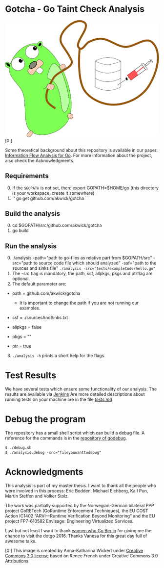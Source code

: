 # Gotcha - **Go T**aint **Ch**eck **A**nalysis

![](./images/gotcha.png)
[0 ]


Some theoretical background about this repository is available in our paper:
[Information Flow Analysis for Go](http://link.springer.com/chapter/10.1007/978-3-319-47166-2_30).
For more information about the project, also check the Acknowledgments.

## Requirements
0. If the `$GOPATH` is not set, then: export GOPATH=$HOME/go (this directory is your workspace, create it somewhere)
1. '' go get github.com/akwick/gotcha ``



## Build the analysis

0. cd $GOPATH/src/github.com/akwick/gotcha
1. go build

## Run the analysis

0. ./analysis -path="path to go-files as relative part from $GOPATH/src" -src="path to source code file which should analyzed" -ssf="path to the sources and sinks file"
`./analysis -src="tests/exampleCode/hello.go"`
1. The -src flag is mandatory, the path, ssf, allpkgs, pkgs and ptrflag are optional.
2. The default parameter are:
  - path = github.com/akwick/gotcha
    - It is important to change the path if you are not running our examples.   

  - ssf = ./sourcesAndSinks.txt
  - allpkgs = false
  - pkgs = ""  
  - ptr = true    
3. `./analysis -h` prints a short help for the flags.  

# Test Results

We have several tests which ensure some functionality of our analysis.
The results are available via [Jenkins](https://envisage.ifi.uio.no:8080/jenkins/view/Vs-dev/job/GoRETech/)
Are more detailed descriptions about running tests on your machine are in the file [*tests.md*](https://github.com/akwick/gotcha/blob/master/tests.md)

# Debug the program

The repository has a small shell script which can build a debug file.
A reference for the commands is in the [repository of godebug](https://github.com/mailgun/godebug).

```
$ ./debug.sh
$ ./analysis.debug -src="fileyouwanttodebug"
```

# Acknowledgments

This analysis is part of my master thesis.
I want to thank all the people who were involved in this process: Eric Bodden, Michael Eichberg, Ka I Pun, Martin Steffen and Volker Stolz.

The work was partially supported by the Norwegian-German bilateral PPP project
GoRETech (GoRuntime Enforcement Techniques), the EU COST Action IC1402
“ARVI—Runtime Verification Beyond Monitoring” and the EU project FP7-610582
Envisage: Engineering Virtualized Services.

Last but not least I want to thank [women who Go Berlin](https://www.meetup.com/de-DE/Women-Who-Go-Berlin/) for giving me the chance to visit the dotgo 2016. Thanks Vanesa for this great day full of awesome talks.

[0 ] This image is created by Anna-Katharina Wickert under [Creative Commons 3.0 license](https://creativecommons.org/licenses/by/3.0/) based on Renee French under Creative Commons 3.0 Attributions. 
